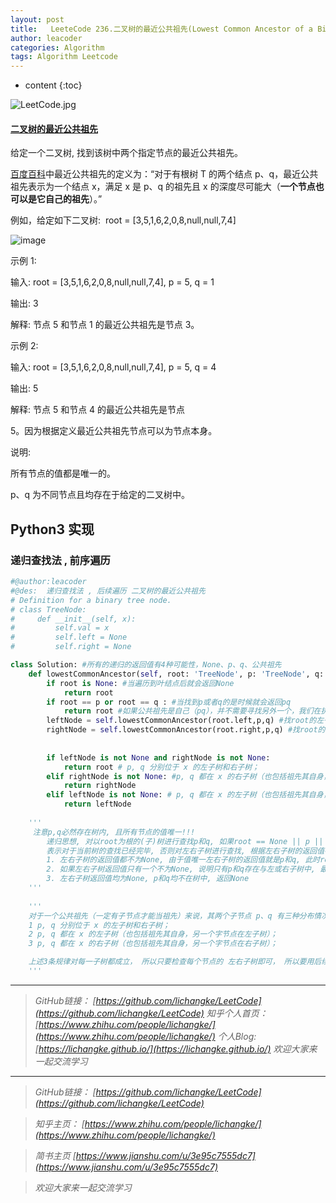 ```yaml
---
layout: post
title:   LeeteCode 236.二叉树的最近公共祖先(Lowest Common Ancestor of a Binary Tree)
author: leacoder
categories: Algorithm 
tags: Algorithm Leetcode
---
```


* content
{:toc}


![LeetCode.jpg](https://upload-images.jianshu.io/upload_images/16846478-7e7f97004a1f9077.jpg?imageMogr2/auto-orient/strip%7CimageView2/2/w/1240)

#### [二叉树的最近公共祖先](https://leetcode-cn.com/problems/lowest-common-ancestor-of-a-binary-tree/)

给定一个二叉树, 找到该树中两个指定节点的最近公共祖先。

[百度百科](https://baike.baidu.com/item/%E6%9C%80%E8%BF%91%E5%85%AC%E5%85%B1%E7%A5%96%E5%85%88/8918834?fr=aladdin)中最近公共祖先的定义为：“对于有根树 T 的两个结点 p、q，最近公共祖先表示为一个结点 x，满足 x 是 p、q 的祖先且 x 的深度尽可能大（**一个节点也可以是它自己的祖先**）。”

例如，给定如下二叉树:  root = [3,5,1,6,2,0,8,null,null,7,4]

![image](http://upload-images.jianshu.io/upload_images/16846478-1cbccc7cd1d4daf3.png?imageMogr2/auto-orient/strip%7CimageView2/2/w/1240)

示例 1:

输入: root = [3,5,1,6,2,0,8,null,null,7,4], p = 5, q = 1

输出: 3

解释: 节点 5 和节点 1 的最近公共祖先是节点 3。

示例 2:

输入: root = [3,5,1,6,2,0,8,null,null,7,4], p = 5, q = 4

输出: 5

解释: 节点 5 和节点 4 的最近公共祖先是节点 

5。因为根据定义最近公共祖先节点可以为节点本身。
 
说明:

所有节点的值都是唯一的。

p、q 为不同节点且均存在于给定的二叉树中。


## Python3 实现
### 递归查找法 , 前序遍历
```Python
#@author:leacoder
#@des:  递归查找法 , 后续遍历 二叉树的最近公共祖先
# Definition for a binary tree node.
# class TreeNode:
#     def __init__(self, x):
#         self.val = x
#         self.left = None
#         self.right = None

class Solution: #所有的递归的返回值有4种可能性，None、p、q、公共祖先
    def lowestCommonAncestor(self, root: 'TreeNode', p: 'TreeNode', q: 'TreeNode') -> 'TreeNode':
        if root is None: #当遍历到叶结点后就会返回None
            return root
        if root == p or root == q : #当找到p或者q的是时候就会返回pq
            return root #如果公共祖先是自己（pq），并不需要寻找另外一个，我们在执行前序遍历会先找上面的，后找下面的，我们会直接返回公共祖先
        leftNode = self.lowestCommonAncestor(root.left,p,q) #找root的左子树 找 p 或 q  返回的结点进行保存，可能是None 也可能是pq，还可能是公共祖先
        rightNode = self.lowestCommonAncestor(root.right,p,q) #找root的右子树 找 p 或 q  返回的结点进行保存，可能是None 也可能是pq，还可能是公共祖先
        
    
        if leftNode is not None and rightNode is not None:
            return root # p, q 分别位于 x 的左子树和右子树；
        elif rightNode is not None: #p, q 都在 x 的右子树（也包括祖先其自身，另一个字节点在右子树）； 
            return rightNode 
        elif leftNode is not None: # p, q 都在 x 的左子树（也包括祖先其自身，另一个字节点在左子树）；
            return leftNode 
        
    '''
     注意p,q必然存在树内, 且所有节点的值唯一!!!
        递归思想, 对以root为根的(子)树进行查找p和q, 如果root == None || p || q 直接返回root
        表示对于当前树的查找已经完毕, 否则对左右子树进行查找, 根据左右子树的返回值判断:
        1. 左右子树的返回值都不为None, 由于值唯一左右子树的返回值就是p和q, 此时root为LCA
        2. 如果左右子树返回值只有一个不为None, 说明只有p和q存在与左或右子树中, 最先找到的那个节点为LCA
        3. 左右子树返回值均为None, p和q均不在树中, 返回None
    '''
    
    '''
    对于一个公共祖先（一定有子节点才能当祖先）来说，其两个子节点 p、q 有三种分布情况
    1 p, q 分别位于 x 的左子树和右子树；
    2 p, q 都在 x 的左子树（也包括祖先其自身，另一个字节点在左子树）；
    3 p, q 都在 x 的右子树（也包括祖先其自身，另一个字节点在右子树）；

    上述3条规律对每一子树都成立， 所以只要检查每个节点的 左右子树即可， 所以要用后续遍历
    '''
```



----
>*GitHub链接：*
>*[https://github.com/lichangke/LeetCode](https://github.com/lichangke/LeetCode)*
>*知乎个人首页：*
>*[https://www.zhihu.com/people/lichangke/](https://www.zhihu.com/people/lichangke/)*
>*个人Blog:*
>*[https://lichangke.github.io/](https://lichangke.github.io/)*
>*欢迎大家来一起交流学习*


----
>*GitHub链接：*
>*[https://github.com/lichangke/LeetCode](https://github.com/lichangke/LeetCode)*

>*知乎主页：*
>*[https://www.zhihu.com/people/lichangke/](https://www.zhihu.com/people/lichangke/)*

>*简书主页*
>*[https://www.jianshu.com/u/3e95c7555dc7](https://www.jianshu.com/u/3e95c7555dc7)*

>*欢迎大家来一起交流学习*